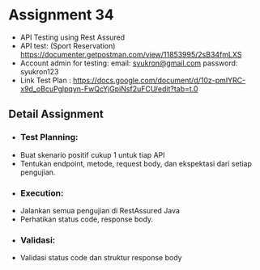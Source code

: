 # Assignment 34 
* API Testing using Rest Assured
* API test: (Sport Reservation) https://documenter.getpostman.com/view/11853995/2sB34fmLXS
* Account admin for testing:
email: syukron@gmail.com 
password: syukron123
* Link Test Plan : https://docs.google.com/document/d/10z-pmIYRC-x9d_oBcuPglpqyn-FwQcYjGpiNsf2uFCU/edit?tab=t.0

## Detail Assignment
* ### Test Planning:
* Buat skenario positif cukup 1 untuk tiap API
* Tentukan endpoint, metode, request body, dan ekspektasi dari setiap pengujian.
* ### Execution:
* Jalankan semua pengujian di RestAssured Java
* Perhatikan status code, response body.
* ### Validasi:
* Validasi status code dan struktur response body





